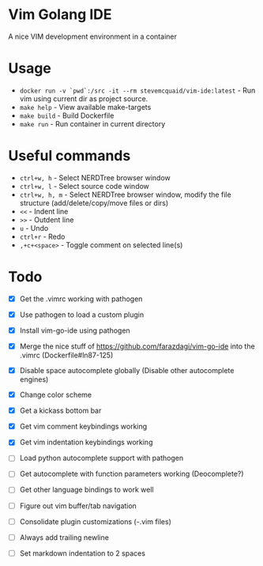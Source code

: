 # Vim Golang IDE

A nice VIM development environment in a container

# Usage
  * ```docker run -v `pwd`:/src -it --rm stevemcquaid/vim-ide:latest``` - Run vim using current dir as project source.
  * `make help` - View available make-targets
  * `make build` - Build Dockerfile
  * `make run` - Run container in current directory

# Useful commands
  * `ctrl+w, h` - Select NERDTree browser window
  * `ctrl+w, l` - Select source code window
  * `ctrl+w, h, m` - Select NERDTree browser window, modify the file structure (add/delete/copy/move files or dirs)
  * `<<` - Indent line
  * `>>` - Outdent line
  * `u` - Undo
  * `ctrl+r` - Redo
  * `,+c+<space>` - Toggle comment on selected line(s)

# Todo
  - [x] Get the .vimrc working with pathogen
  - [x] Use pathogen to load a custom plugin
  - [x] Install vim-go-ide using pathogen
  - [x] Merge the nice stuff of https://github.com/farazdagi/vim-go-ide into the .vimrc (Dockerfile#ln87-125)
  - [x] Disable space autocomplete globally (Disable other autocomplete engines)
  - [x] Change color scheme
  - [x] Get a kickass bottom bar
  - [x] Get vim comment keybindings working
  - [x] Get vim indentation keybindings working
  - [ ] Load python autocomplete support with pathogen
  - [ ] Get autocomplete with function parameters working (Deocomplete?)
  - [ ] Get other language bindings to work well
  - [ ] Figure out vim buffer/tab navigation
  - [ ] Consolidate plugin customizations (-.vim files)
  - [ ] Always add trailing newline
  - [ ] Set markdown indentation to 2 spaces

